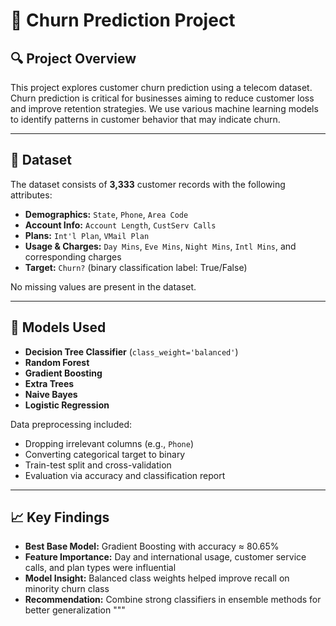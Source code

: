 # 📄 Churn Prediction Project

## 🔍 Project Overview

This project explores customer churn prediction using a telecom dataset. Churn prediction is critical for businesses aiming to reduce customer loss and improve retention strategies. We use various machine learning models to identify patterns in customer behavior that may indicate churn.

---

## 📁 Dataset

The dataset consists of **3,333** customer records with the following attributes:

- **Demographics:** `State`, `Phone`, `Area Code`
- **Account Info:** `Account Length`, `CustServ Calls`
- **Plans:** `Int'l Plan`, `VMail Plan`
- **Usage & Charges:** `Day Mins`, `Eve Mins`, `Night Mins`, `Intl Mins`, and corresponding charges
- **Target:** `Churn?` (binary classification label: True/False)

No missing values are present in the dataset.

---

## 🤖 Models Used

- **Decision Tree Classifier** (`class_weight='balanced'`)
- **Random Forest**
- **Gradient Boosting**
- **Extra Trees**
- **Naive Bayes**
- **Logistic Regression**

Data preprocessing included:
- Dropping irrelevant columns (e.g., `Phone`)
- Converting categorical target to binary
- Train-test split and cross-validation
- Evaluation via accuracy and classification report

---

## 📈 Key Findings

- **Best Base Model:** Gradient Boosting with accuracy ≈ 80.65%
- **Feature Importance:** Day and international usage, customer service calls, and plan types were influential
- **Model Insight:** Balanced class weights helped improve recall on minority churn class
- **Recommendation:** Combine strong classifiers in ensemble methods for better generalization
"""

